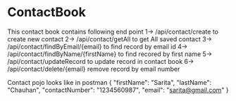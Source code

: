 # ContactBook
This contact book contains 
following end point
1-> /api/contact/create to create new contact
2-> /api/contact/getAll to get All saved contact
3-> /api/contact/findByEmail/{email} to find record by email id
4-> /api/contact/findByName/{firstName} to find recored by first name
5-> /api/contact/updateRecord to update record in contact book
6-> /api/contact/delete/{email} remove record by email number

Contact pojo looks like in postman
    {
        "firstName": "Sarita",
        "lastName": "Chauhan",
        "contactNumber": "1234560987",
        "email": "sarita@gmail.com"
    }
